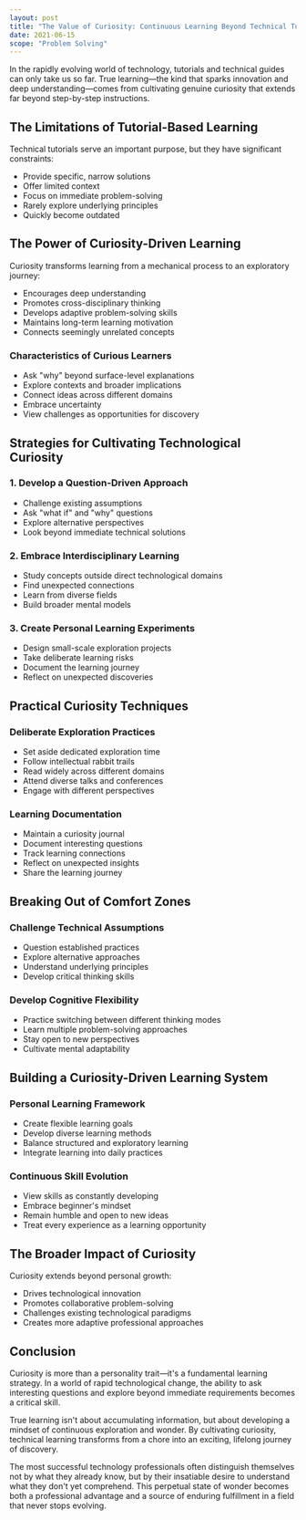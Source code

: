 ```yaml
---
layout: post
title: "The Value of Curiosity: Continuous Learning Beyond Technical Tutorials"
date: 2021-06-15
scope: "Problem Solving"
---
```


In the rapidly evolving world of technology, tutorials and technical guides can only take us so far. True learning—the kind that sparks innovation and deep understanding—comes from cultivating genuine curiosity that extends far beyond step-by-step instructions.

## The Limitations of Tutorial-Based Learning

Technical tutorials serve an important purpose, but they have significant constraints:
- Provide specific, narrow solutions
- Offer limited context
- Focus on immediate problem-solving
- Rarely explore underlying principles
- Quickly become outdated

## The Power of Curiosity-Driven Learning

Curiosity transforms learning from a mechanical process to an exploratory journey:
- Encourages deep understanding
- Promotes cross-disciplinary thinking
- Develops adaptive problem-solving skills
- Maintains long-term learning motivation
- Connects seemingly unrelated concepts

### Characteristics of Curious Learners
- Ask "why" beyond surface-level explanations
- Explore contexts and broader implications
- Connect ideas across different domains
- Embrace uncertainty
- View challenges as opportunities for discovery

## Strategies for Cultivating Technological Curiosity

### 1. Develop a Question-Driven Approach
- Challenge existing assumptions
- Ask "what if" and "why" questions
- Explore alternative perspectives
- Look beyond immediate technical solutions

### 2. Embrace Interdisciplinary Learning
- Study concepts outside direct technological domains
- Find unexpected connections
- Learn from diverse fields
- Build broader mental models

### 3. Create Personal Learning Experiments
- Design small-scale exploration projects
- Take deliberate learning risks
- Document the learning journey
- Reflect on unexpected discoveries

## Practical Curiosity Techniques

### Deliberate Exploration Practices
- Set aside dedicated exploration time
- Follow intellectual rabbit trails
- Read widely across different domains
- Attend diverse talks and conferences
- Engage with different perspectives

### Learning Documentation
- Maintain a curiosity journal
- Document interesting questions
- Track learning connections
- Reflect on unexpected insights
- Share the learning journey

## Breaking Out of Comfort Zones

### Challenge Technical Assumptions
- Question established practices
- Explore alternative approaches
- Understand underlying principles
- Develop critical thinking skills

### Develop Cognitive Flexibility
- Practice switching between different thinking modes
- Learn multiple problem-solving approaches
- Stay open to new perspectives
- Cultivate mental adaptability

## Building a Curiosity-Driven Learning System

### Personal Learning Framework
- Create flexible learning goals
- Develop diverse learning methods
- Balance structured and exploratory learning
- Integrate learning into daily practices

### Continuous Skill Evolution
- View skills as constantly developing
- Embrace beginner's mindset
- Remain humble and open to new ideas
- Treat every experience as a learning opportunity

## The Broader Impact of Curiosity

Curiosity extends beyond personal growth:
- Drives technological innovation
- Promotes collaborative problem-solving
- Challenges existing technological paradigms
- Creates more adaptive professional approaches

## Conclusion

Curiosity is more than a personality trait—it's a fundamental learning strategy. In a world of rapid technological change, the ability to ask interesting questions and explore beyond immediate requirements becomes a critical skill.

True learning isn't about accumulating information, but about developing a mindset of continuous exploration and wonder. By cultivating curiosity, technical learning transforms from a chore into an exciting, lifelong journey of discovery.

The most successful technology professionals often distinguish themselves not by what they already know, but by their insatiable desire to understand what they don't yet comprehend. This perpetual state of wonder becomes both a professional advantage and a source of enduring fulfillment in a field that never stops evolving.